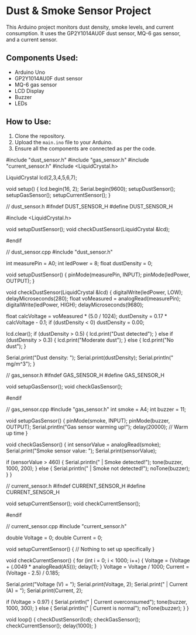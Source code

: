 # Dust & Smoke Sensor Project

This Arduino project monitors dust density, smoke levels, and current consumption. It uses the GP2Y1014AU0F dust sensor, MQ-6 gas sensor, and a current sensor.

## Components Used:
- Arduino Uno
- GP2Y1014AU0F dust sensor
- MQ-6 gas sensor
- LCD Display
- Buzzer
- LEDs

## How to Use:
1. Clone the repository.
2. Upload the `main.ino` file to your Arduino.
3. Ensure all the components are connected as per the code.

#include "dust_sensor.h"
#include "gas_sensor.h"
#include "current_sensor.h"
#include <LiquidCrystal.h>

LiquidCrystal lcd(2,3,4,5,6,7);

void setup() {
  lcd.begin(16, 2);
  Serial.begin(9600);
  setupDustSensor();
  setupGasSensor();
  setupCurrentSensor();
}

// dust_sensor.h
#ifndef DUST_SENSOR_H
#define DUST_SENSOR_H

#include <LiquidCrystal.h>

void setupDustSensor();
void checkDustSensor(LiquidCrystal &lcd);

#endif

// dust_sensor.cpp
#include "dust_sensor.h"

int measurePin = A0;
int ledPower = 8;
float dustDensity = 0;

void setupDustSensor() {
  pinMode(measurePin, INPUT);
  pinMode(ledPower, OUTPUT);
}

void checkDustSensor(LiquidCrystal &lcd) {
  digitalWrite(ledPower, LOW);
  delayMicroseconds(280);
  float voMeasured = analogRead(measurePin);
  digitalWrite(ledPower, HIGH);
  delayMicroseconds(9680);

  float calcVoltage = voMeasured * (5.0 / 1024);
  dustDensity = 0.17 * calcVoltage - 0.1;
  if (dustDensity < 0) dustDensity = 0.00;

  lcd.clear();
  if (dustDensity > 0.5) {
    lcd.print("Dust detected");
  } else if (dustDensity > 0.3) {
    lcd.print("Moderate dust");
  } else {
    lcd.print("No dust");
  }

  Serial.print("Dust density: ");
  Serial.print(dustDensity);
  Serial.println(" mg/m^3");
}

// gas_sensor.h
#ifndef GAS_SENSOR_H
#define GAS_SENSOR_H

void setupGasSensor();
void checkGasSensor();

#endif

// gas_sensor.cpp
#include "gas_sensor.h"
int smoke = A4;
int buzzer = 11;

void setupGasSensor() {
  pinMode(smoke, INPUT);
  pinMode(buzzer, OUTPUT);
  Serial.println("Gas sensor warming up!");
  delay(20000);  // Warm up time
}

void checkGasSensor() {
  int sensorValue = analogRead(smoke);
  Serial.print("Smoke sensor value: ");
  Serial.print(sensorValue);

  if (sensorValue > 460) {
    Serial.println(" | Smoke detected!");
    tone(buzzer, 1000, 200);
  } else {
    Serial.println(" | Smoke not detected!");
    noTone(buzzer);
  }
}

// current_sensor.h
#ifndef CURRENT_SENSOR_H
#define CURRENT_SENSOR_H

void setupCurrentSensor();
void checkCurrentSensor();

#endif

// current_sensor.cpp
#include "current_sensor.h"

double Voltage = 0;
double Current = 0;

void setupCurrentSensor() {
  // Nothing to set up specifically
}

void checkCurrentSensor() {
  for (int i = 0; i < 1000; i++) {
    Voltage = (Voltage + (.0049 * analogRead(A5)));
    delay(1);
  }
  Voltage = Voltage / 1000;
  Current = (Voltage - 2.5) / 0.185;

  Serial.print("Voltage (V) = ");
  Serial.print(Voltage, 2);
  Serial.print(" | Current (A) = ");
  Serial.print(Current, 2);

  if (Voltage > 0.97) {
    Serial.println(" | Current overconsumed");
    tone(buzzer, 1000, 300);
  } else {
    Serial.println(" | Current is normal");
    noTone(buzzer);
  }
}


void loop() {
  checkDustSensor(lcd);
  checkGasSensor();
  checkCurrentSensor();
  delay(1000);
}
